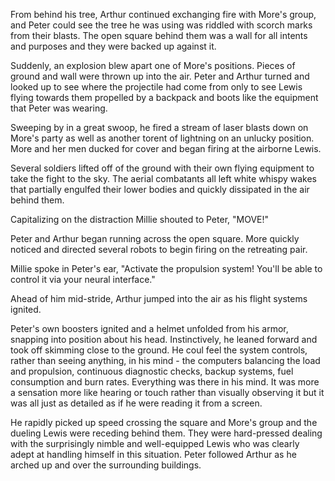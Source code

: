 From behind his tree, Arthur continued exchanging fire with More's group, and Peter could see the tree he was using was riddled with scorch marks from their blasts. The open square behind them was a wall for all intents and purposes and they were backed up against it.

Suddenly, an explosion blew apart one of More's positions. Pieces of ground and wall were thrown up into the air. Peter and Arthur turned and looked up to see where the projectile had come from only to see Lewis flying towards them propelled by a backpack and boots like the equipment that Peter was wearing.

Sweeping by in a great swoop, he fired a stream of laser blasts down on More's party as well as another torent of lightning on an unlucky position. More and her men ducked for cover and began firing at the airborne Lewis.

Several soldiers lifted off of the ground with their own flying equipment to take the fight to the sky. The aerial combatants all left white whispy wakes that partially engulfed their lower bodies and quickly dissipated in the air behind them.

Capitalizing on the distraction Millie shouted to Peter, "MOVE!"

Peter and Arthur began running across the open square. More quickly noticed and directed several robots to begin firing on the retreating pair.

Millie spoke in Peter's ear, "Activate the propulsion system! You'll be able to control it via your neural interface."

Ahead of him mid-stride, Arthur jumped into the air as his flight systems ignited.

Peter's own boosters ignited and a helmet unfolded from his armor, snapping into position about his head. Instinctively, he leaned forward and took off skimming close to the ground. He coul feel the system controls, rather than seeing anything, in his mind - the computers balancing the load and propulsion, continuous diagnostic checks, backup systems, fuel consumption and burn rates. Everything was there in his mind. It was more a sensation more like hearing or touch rather than visually observing it but it was all just as detailed as if he were reading it from a screen.

He rapidly picked up speed crossing the square and More's group and the dueling Lewis were receding behind them. They were hard-pressed dealing with the surprisingly nimble and well-equipped Lewis who was clearly adept at handling himself in this situation. Peter followed Arthur as he arched up and over the surrounding buildings.
